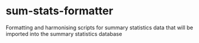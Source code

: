 # sum-stats-formatter
Formatting and harmonising scripts for summary statistics data that will be imported into the summary statistics database
